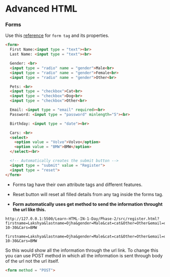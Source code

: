 # Advanced HTML

### Forms

Use this [reference](https://www.w3schools.com/html/html_forms.asp) for `form tag` and its properties.
```html
<form>
  First Name:<input type = "text"><br>
  Last Name: <input type = "text"><br>

  Gender: <br>
  <input type = "radio" name = "gender">Male<br>
  <input type = "radio" name = "gender">Female<br>
  <input type = "radio" name = "gender">Other<br>

  Pets: <br>
  <input type = "checkbox">Cat<br>
  <input type = "checkbox">Dog<br>
  <input type = "checkbox">Other<br>

  Email: <input type = "email" required><br>
  Password: <input type = "password" minlength="5"><br>

  Birthday: <input type = "date"><br>

  Cars: <br>
  <select>
    <option value = "Volvo">Volvo</option>
    <option value = "BMW">BMW</option>
  </select><br>

  <!-- Automatically creates the submit button -->
  <input type = "submit" value = "Register">
  <input type = "reset">
</form>
  ```
* Forms tag have their own attribute tags and different features.
* Reset button will reset all filled details from any tag inside the forms tag.

* **Form automatically uses get method to send the information throught the url like this.**
```
http://127.0.0.1:5500/Learn-HTML-IN-1-Day/Phase-2/src/register.html?firstname=Lakshya&lastname=Ojha&gender=Male&cat=cat&Other=Other&email=ojhalakshya%40gmail.com&password=fbsdggbhhfg&birthday=2020-10-30&Cars=BMW

firstname=Lakshya&lastname=Ojha&gender=Male&cat=cat&Other=Other&email=ojhalakshya%40gmail.com&password=fbsdggbhhfg&birthday=2020-10-30&Cars=BMW
```

So this would show all the information through the url link.
To change this you can use POST method in which all the information is sent through body of the url not the url itself.

```html
<form method = "POST">
```